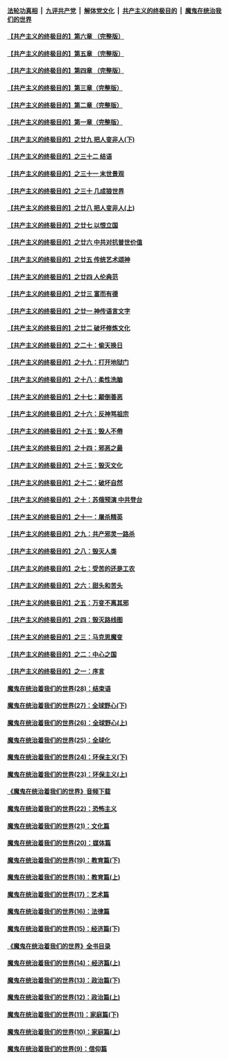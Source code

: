 

####  [法轮功真相](../../../../basic/blob/master/README.md?t=06122331) &nbsp;|&nbsp; [九评共产党](../../../../9ping.md/blob/master/README.md?t=06122331) &nbsp;|&nbsp; [解体党文化](../../../../jtdwh.md/blob/master/README.md?t=06122331)  &nbsp;|&nbsp; [共产主义的终极目的](../../../../gczydzjmd.md/blob/master/README.md?t=06122331) &nbsp;|&nbsp; [魔鬼在统治我们的世界](../../../../mgztzwmdsj.md/blob/master/README.md?t=06122331) 

#### [【共产主义的终极目的】第六章 （完整版）](../pages/nsc422/n11428913.md?t=06122331) 

#### [【共产主义的终极目的】第五章 （完整版）](../pages/nsc422/n11428912.md?t=06122331) 

#### [【共产主义的终极目的】第四章 （完整版）](../pages/nsc422/n11428907.md?t=06122331) 

#### [【共产主义的终极目的】第三章（完整版）](../pages/nsc422/n11428848.md?t=06122331) 

#### [【共产主义的终极目的】第二章（完整版）](../pages/nsc422/n11428831.md?t=06122331) 

#### [【共产主义的终极目的】第一章（完整版）](../pages/nsc422/n11417651.md?t=06122331) 

#### [【共产主义的终极目的】之廿九 把人变非人(下)](../pages/nsc422/n11344140.md?t=06122331) 

#### [【共产主义的终极目的】之三十二 结语](../pages/nsc422/n11360535.md?t=06122331) 

#### [【共产主义的终极目的】之三十一 末世景观](../pages/nsc422/n11351129.md?t=06122331) 

#### [【共产主义的终极目的】之三十 几成狼世界](../pages/nsc422/n11348280.md?t=06122331) 

#### [【共产主义的终极目的】之廿八 把人变非人(上)](../pages/nsc422/n11340492.md?t=06122331) 

#### [【共产主义的终极目的】之廿七 以恨立国](../pages/nsc422/n11336944.md?t=06122331) 

#### [【共产主义的终极目的】之廿六 中共对抗普世价值](../pages/nsc422/n11324785.md?t=06122331) 

#### [【共产主义的终极目的】之廿五 传统艺术颂神](../pages/nsc422/n11296396.md?t=06122331) 

#### [【共产主义的终极目的】之廿四 人伦典范](../pages/nsc422/n11296397.md?t=06122331) 

#### [【共产主义的终极目的】之廿三 富而有德](../pages/nsc422/n11283598.md?t=06122331) 

#### [【共产主义的终极目的】之廿一 神传语言文字](../pages/nsc422/n11263265.md?t=06122331) 

#### [【共产主义的终极目的】之廿二 破坏修炼文化](../pages/nsc422/n11245728.md?t=06122331) 

#### [【共产主义的终极目的】之二十：偷天换日](../pages/nsc422/n11238846.md?t=06122331) 

#### [【共产主义的终极目的】之十九：打开地狱门](../pages/nsc422/n11206376.md?t=06122331) 

#### [【共产主义的终极目的】之十八：柔性洗脑](../pages/nsc422/n11199994.md?t=06122331) 

#### [【共产主义的终极目的】之十七：颠倒善恶](../pages/nsc422/n11179782.md?t=06122331) 

#### [【共产主义的终极目的】之十六：反神骂祖宗](../pages/nsc422/n11166798.md?t=06122331) 

#### [【共产主义的终极目的】之十五：毁人不倦](../pages/nsc422/n11166792.md?t=06122331) 

#### [【共产主义的终极目的】之十四：邪恶之最](../pages/nsc422/n11150249.md?t=06122331) 

#### [【共产主义的终极目的】之十三：毁灭文化](../pages/nsc422/n11135227.md?t=06122331) 

#### [【共产主义的终极目的】之十二：破坏自然](../pages/nsc422/n11135214.md?t=06122331) 

#### [【共产主义的终极目的】之十：苏俄预演 中共登台](../pages/nsc422/n11118424.md?t=06122331) 

#### [【共产主义的终极目的】之十一：屠杀精英](../pages/nsc422/n11118442.md?t=06122331) 

#### [【共产主义的终极目的】之九：共产邪灵一路杀](../pages/nsc422/n11114139.md?t=06122331) 

#### [【共产主义的终极目的】之八：毁灭人类](../pages/nsc422/n11108503.md?t=06122331) 

#### [【共产主义的终极目的】之七：受苦的还是工农](../pages/nsc422/n11101809.md?t=06122331) 

#### [【共产主义的终极目的】之六：甜头和苦头](../pages/nsc422/n11096971.md?t=06122331) 

#### [【共产主义的终极目的】之五：万变不离其邪](../pages/nsc422/n11091285.md?t=06122331) 

#### [【共产主义的终极目的】之四：毁灭路线图](../pages/nsc422/n11086284.md?t=06122331) 

#### [【共产主义的终极目的】之三：马克思魔变](../pages/nsc422/n11061941.md?t=06122331) 

#### [【共产主义的终极目的】之二：中心之国](../pages/nsc422/n11047728.md?t=06122331) 

#### [【共产主义的终极目的】之一：序言](../pages/nsc422/n11086077.md?t=06122331) 

#### [魔鬼在统治着我们的世界(28)：结束语](../pages/nsc422/n10936246.md?t=06122331) 

#### [魔鬼在统治着我们的世界(27)：全球野心(下)](../pages/nsc422/n10928319.md?t=06122331) 

#### [魔鬼在统治着我们的世界(26)：全球野心(上)](../pages/nsc422/n10900318.md?t=06122331) 

#### [魔鬼在统治着我们的世界(25)：全球化](../pages/nsc422/n10788205.md?t=06122331) 

#### [魔鬼在统治着我们的世界(24)：环保主义(下)](../pages/nsc422/n10695307.md?t=06122331) 

#### [魔鬼在统治着我们的世界(23)：环保主义(上)](../pages/nsc422/n10688613.md?t=06122331) 

#### [《魔鬼在统治着我们的世界》音频下载](../pages/nsc422/n10635553.md?t=06122331) 

#### [魔鬼在统治着我们的世界(22)：恐怖主义](../pages/nsc422/n10614727.md?t=06122331) 

#### [魔鬼在统治着我们的世界(21)：文化篇](../pages/nsc422/n10597706.md?t=06122331) 

#### [魔鬼在统治着我们的世界(20)：媒体篇](../pages/nsc422/n10586579.md?t=06122331) 

#### [魔鬼在统治着我们的世界(19)：教育篇(下)](../pages/nsc422/n10564808.md?t=06122331) 

#### [魔鬼在统治着我们的世界(18)：教育篇(上)](../pages/nsc422/n10526970.md?t=06122331) 

#### [魔鬼在统治着我们的世界(17)：艺术篇](../pages/nsc422/n10499093.md?t=06122331) 

#### [魔鬼在统治着我们的世界(16)：法律篇](../pages/nsc422/n10485969.md?t=06122331) 

#### [魔鬼在统治着我们的世界(15)：经济篇(下)](../pages/nsc422/n10469975.md?t=06122331) 

#### [《魔鬼在统治着我们的世界》全书目录](../pages/nsc422/n10464261.md?t=06122331) 

#### [魔鬼在统治着我们的世界(14)：经济篇(上)](../pages/nsc422/n10457370.md?t=06122331) 

#### [魔鬼在统治着我们的世界(13)：政治篇(下)](../pages/nsc422/n10448270.md?t=06122331) 

#### [魔鬼在统治着我们的世界(12)：政治篇(上)](../pages/nsc422/n10444576.md?t=06122331) 

#### [魔鬼在统治着我们的世界(11)：家庭篇(下)](../pages/nsc422/n10440961.md?t=06122331) 

#### [魔鬼在统治着我们的世界(10)：家庭篇(上)](../pages/nsc422/n10435448.md?t=06122331) 

#### [魔鬼在统治着我们的世界(9)：信仰篇](../pages/nsc422/n10432159.md?t=06122331) 

